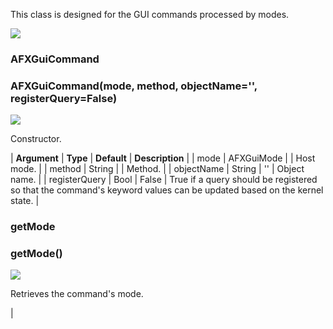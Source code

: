This class is designed for the GUI commands processed by modes.

![](../SIMACAERefImages/gui-afxguicommand.png)

### AFXGuiCommand

###

### AFXGuiCommand(mode, method, objectName='', registerQuery=False)

![](../IconsReference/butix_top_wline.png)

Constructor.

| **Argument** | **Type** | **Default** | **Description** |
| mode | AFXGuiMode | | Host mode. |
| method | String | | Method. |
| objectName | String | '' | Object name. |
| registerQuery | Bool | False | True if a query should be registered so that the command's keyword values can be updated based on the kernel state. |

### getMode

###

### getMode()

![](../IconsReference/butix_top_wline.png)

Retrieves the command's mode.

|
